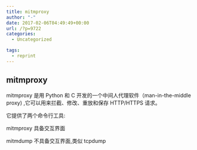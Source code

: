 ```yaml
---
title: mitmproxy
author: "-"
date: 2017-02-06T04:49:49+00:00
url: /?p=9722
categories:
  - Uncategorized

tags:
  - reprint
---
```

## mitmproxy
mitmproxy 是用 Python 和 C 开发的一个中间人代理软件（man-in-the-middle proxy) ,它可以用来拦截、修改、重放和保存 HTTP/HTTPS 请求。

它提供了两个命令行工具: 

mitmproxy 具备交互界面
  
mitmdump 不具备交互界面,类似 tcpdump